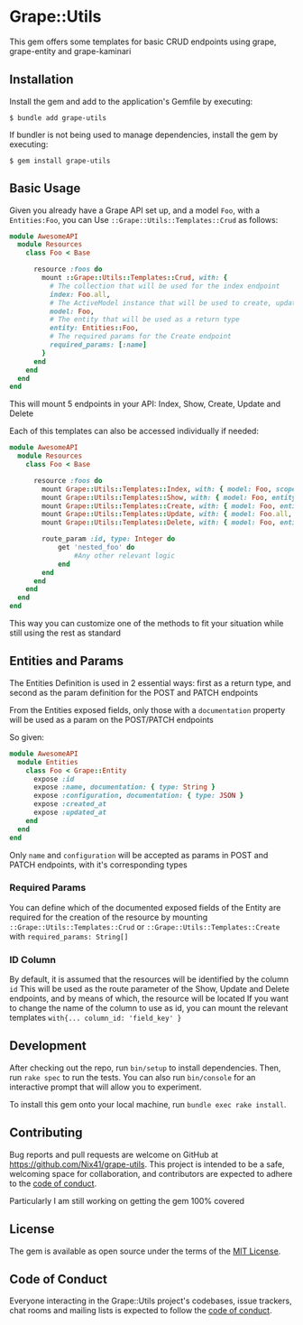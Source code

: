 # Grape::Utils

This gem offers some templates for basic CRUD endpoints using grape, grape-entity and grape-kaminari

## Installation

Install the gem and add to the application's Gemfile by executing:

    $ bundle add grape-utils

If bundler is not being used to manage dependencies, install the gem by executing:

    $ gem install grape-utils

## Basic Usage

Given you already have a Grape API set up, and a model `Foo`, with a `Entities:Foo`, you can Use `::Grape::Utils::Templates::Crud` as follows:

```ruby
module AwesomeAPI
  module Resources
    class Foo < Base

      resource :foos do
        mount ::Grape::Utils::Templates::Crud, with: {
          # The collection that will be used for the index endpoint
          index: Foo.all,
          # The ActiveModel instance that will be used to create, update and find_by!
          model: Foo,
          # The entity that will be used as a return type
          entity: Entities::Foo,
          # The required params for the Create endpoint
          required_params: [:name]
        }
      end
    end
  end
end
```

This will mount 5 endpoints in your API: Index, Show, Create, Update and Delete

Each of this templates can also be accessed individually if needed:

```ruby
module AwesomeAPI
  module Resources
    class Foo < Base

      resource :foos do
        mount Grape::Utils::Templates::Index, with: { model: Foo, scope: Foo.all, entity: Entities::Foo }
        mount Grape::Utils::Templates::Show, with: { model: Foo, entity: Entities::Foo }
        mount Grape::Utils::Templates::Create, with: { model: Foo, entity: Entities::Foo}
        mount Grape::Utils::Templates::Update, with: { model: Foo.all, entity: Entities::Foo }
        mount Grape::Utils::Templates::Delete, with: { model: Foo, entity: Entities::Foo }

        route_param :id, type: Integer do
            get 'nested_foo' do
                #Any other relevant logic
            end
        end
      end
    end
  end
end
```

This way you can customize one of the methods to fit your situation while still using the rest as standard


## Entities and Params

The Entities Definition is used in 2 essential ways: first as a return type, and second as the param definition for the POST and PATCH endpoints

From the Entities exposed fields, only those with a `documentation` property will be used as a param on the POST/PATCH endpoints

So given:
```ruby
module AwesomeAPI
  module Entities
    class Foo < Grape::Entity
      expose :id
      expose :name, documentation: { type: String }
      expose :configuration, documentation: { type: JSON }
      expose :created_at
      expose :updated_at
    end
  end
end
```

Only `name` and `configuration` will be accepted as params in POST and PATCH endpoints, with it's corresponding types

### Required Params

You can define which of the documented exposed fields of the Entity are required for the creation of the resource
by mounting `::Grape::Utils::Templates::Crud` or `::Grape::Utils::Templates::Create` with `required_params: String[]`

### ID Column

By default, it is assumed that the resources will be identified by the column `id`
This will be used as the route parameter of the Show, Update and Delete endpoints, and by means of which, the resource will be located
If you want to change the name of the column to use as id, you can
mount the relevant templates `with{... column_id: 'field_key' }`

## Development

After checking out the repo, run `bin/setup` to install dependencies. Then, run `rake spec` to run the tests. You can also run `bin/console` for an interactive prompt that will allow you to experiment.

To install this gem onto your local machine, run `bundle exec rake install`.

## Contributing

Bug reports and pull requests are welcome on GitHub at https://github.com/Nix41/grape-utils. This project is intended to be a safe, welcoming space for collaboration, and contributors are expected to adhere to the [code of conduct](https://github.com/Nix41/grape-utils/blob/master/CODE_OF_CONDUCT.md).

Particularly I am still working on getting the gem 100% covered

## License

The gem is available as open source under the terms of the [MIT License](https://opensource.org/licenses/MIT).

## Code of Conduct

Everyone interacting in the Grape::Utils project's codebases, issue trackers, chat rooms and mailing lists is expected to follow the [code of conduct](https://github.com/[USERNAME]/grape-utils/blob/master/CODE_OF_CONDUCT.md).
